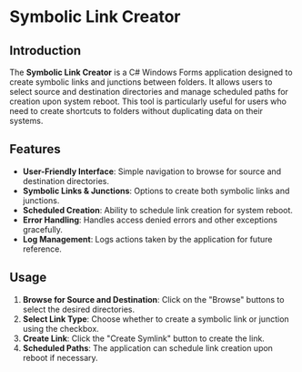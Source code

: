 # Symbolic Link Creator

## Introduction

The **Symbolic Link Creator** is a C# Windows Forms application designed to create symbolic links and junctions between folders. It allows users to select source and destination directories and manage scheduled paths for creation upon system reboot. This tool is particularly useful for users who need to create shortcuts to folders without duplicating data on their systems.

## Features

- **User-Friendly Interface**: Simple navigation to browse for source and destination directories.
- **Symbolic Links & Junctions**: Options to create both symbolic links and junctions.
- **Scheduled Creation**: Ability to schedule link creation for system reboot.
- **Error Handling**: Handles access denied errors and other exceptions gracefully.
- **Log Management**: Logs actions taken by the application for future reference.

## Usage

1. **Browse for Source and Destination**: Click on the "Browse" buttons to select the desired directories.
2. **Select Link Type**: Choose whether to create a symbolic link or junction using the checkbox.
3. **Create Link**: Click the "Create Symlink" button to create the link.
4. **Scheduled Paths**: The application can schedule link creation upon reboot if necessary.
